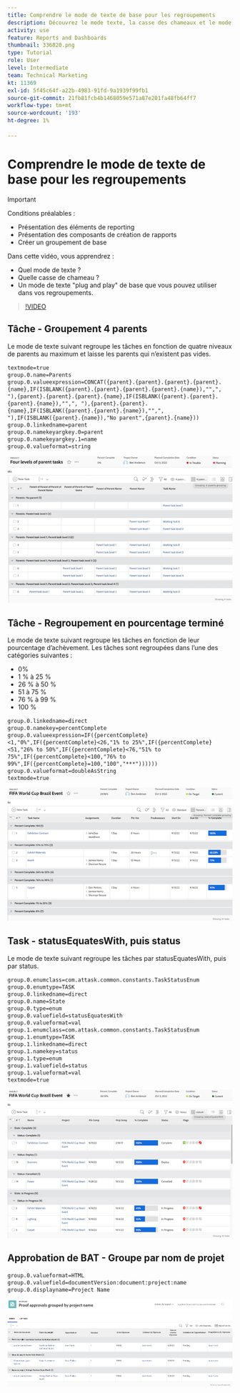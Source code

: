 ```yaml
---
title: Comprendre le mode de texte de base pour les regroupements
description: Découvrez le mode texte, la casse des chameaux et le mode texte de base "plug and play" que vous pouvez utiliser dans vos regroupements dans Workfront.
activity: use
feature: Reports and Dashboards
thumbnail: 336820.png
type: Tutorial
role: User
level: Intermediate
team: Technical Marketing
kt: 11369
exl-id: 5f45c64f-a22b-4983-91fd-9a1939f99fb1
source-git-commit: 21fb81fcb4b1468059e571a87e201fa48fb64ff7
workflow-type: tm+mt
source-wordcount: '193'
ht-degree: 1%

---
```


# Comprendre le mode de texte de base pour les regroupements

>[!IMPORTANT]
>
>Conditions préalables :
>
>* Présentation des éléments de reporting
>* Présentation des composants de création de rapports
>* Créer un groupement de base


Dans cette vidéo, vous apprendrez :

* Quel mode de texte ?
* Quelle casse de chameau ?
* Un mode de texte &quot;plug and play&quot; de base que vous pouvez utiliser dans vos regroupements.

>[!VIDEO](https://video.tv.adobe.com/v/3410641/?quality=12)

## Tâche - Groupement 4 parents

Le mode de texte suivant regroupe les tâches en fonction de quatre niveaux de parents au maximum et laisse les parents qui n’existent pas vides.

```
textmode=true
group.0.name=Parents
group.0.valueexpression=CONCAT({parent}.{parent}.{parent}.{parent}.{name},IF(ISBLANK({parent}.{parent}.{parent}.{parent}.{name}),"",", "),{parent}.{parent}.{parent}.{name},IF(ISBLANK({parent}.{parent}.{parent}.{name}),"",", "),{parent}.{parent}.{name},IF(ISBLANK({parent}.{parent}.{name}),"",", "),IF(ISBLANK({parent}.{name}),"No parent",{parent}.{name}))
group.0.linkedname=parent
group.0.namekeyargkey.0=parent
group.0.namekeyargkey.1=name
group.0.valueformat=string
```

![Image d’écran montrant les tâches du projet regroupées par 4 parents](assets/4-parents-grouping.png)


## Tâche - Regroupement en pourcentage terminé

Le mode de texte suivant regroupe les tâches en fonction de leur pourcentage d’achèvement. Les tâches sont regroupées dans l’une des catégories suivantes :

* 0%
* 1 % à 25 %
* 26 % à 50 %
* 51 à 75 %
* 76 % à 99 %
* 100 %

```
group.0.linkedname=direct
group.0.namekey=percentComplete
group.0.valueexpression=IF({percentComplete}<1,"0%",IF({percentComplete}<26,"1% to 25%",IF({percentComplete}<51,"26% to 50%",IF({percentComplete}<76,"51% to 75%",IF({percentComplete}<100,"76% to 99%",IF({percentComplete}=100,"100","***"))))))
group.0.valueformat=doubleAsString
textmode=true
```

![Image d’écran montrant les tâches du projet regroupées par pourcentage de réalisation](assets/percent-complete-grouping.png)

## Task - statusEquatesWith, puis status

Le mode de texte suivant regroupe les tâches par statusEquatesWith, puis par status.

```
group.0.enumclass=com.attask.common.constants.TaskStatusEnum
group.0.enumtype=TASK
group.0.linkedname=direct
group.0.name=State
group.0.type=enum
group.0.valuefield=statusEquatesWith
group.0.valueformat=val
group.1.enumclass=com.attask.common.constants.TaskStatusEnum
group.1.enumtype=TASK
group.1.linkedname=direct
group.1.namekey=status
group.1.type=enum
group.1.valuefield=status
group.1.valueformat=val
textmode=true
```

![Image d’écran montrant les tâches de projet regroupées par statusEquatesWith](assets/status-equates-with.png)


## Approbation de BAT - Groupe par nom de projet

```
group.0.valueformat=HTML
group.0.valuefield=documentVersion:document:project:name
group.0.displayname=Project Name
```

![Image d&#39;écran montrant les validations du BAT regroupées par nom de projet](assets/proof-approvals-grouped-by-project-name.png)

